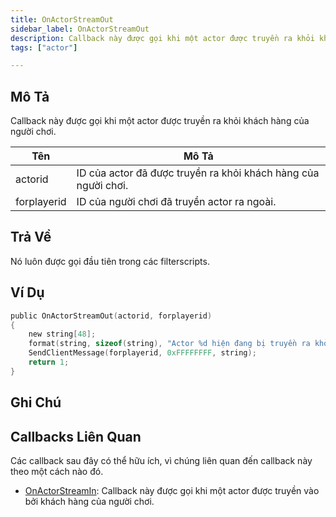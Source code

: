 ```yaml
---
title: OnActorStreamOut
sidebar_label: OnActorStreamOut
description: Callback này được gọi khi một actor được truyền ra khỏi khách hàng của người chơi.
tags: ["actor"]

---
```


<VersionWarn name='callback' version='SA-MP 0.3.7' />

## Mô Tả

Callback này được gọi khi một actor được truyền ra khỏi khách hàng của người chơi.

| Tên         | Mô Tả                                                       |
| ------------ | ----------------------------------------------------------- |
| actorid      | ID của actor đã được truyền ra khỏi khách hàng của người chơi. |
| forplayerid  | ID của người chơi đã truyền actor ra ngoài.               |

## Trả Về

Nó luôn được gọi đầu tiên trong các filterscripts.

## Ví Dụ

```c
public OnActorStreamOut(actorid, forplayerid)
{
    new string[48];
    format(string, sizeof(string), "Actor %d hiện đang bị truyền ra khỏi bạn.", actorid);
    SendClientMessage(forplayerid, 0xFFFFFFFF, string);
    return 1;
}
```

## Ghi Chú

<TipNPCCallbacks />

## Callbacks Liên Quan

Các callback sau đây có thể hữu ích, vì chúng liên quan đến callback này theo một cách nào đó.

- [OnActorStreamIn](OnActorStreamIn): Callback này được gọi khi một actor được truyền vào bởi khách hàng của người chơi.